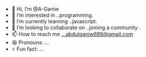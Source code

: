 - 👋 Hi, I’m @A-Ganiw
- 👀 I’m interested in ..programming.
- 🌱 I’m currently learning ..javascript.
- 💞️ I’m looking to collaborate on ..joining a community .
- 📫 How to reach me ...abdulganiw699@gmail.com
- 😄 Pronouns: ...
- ⚡ Fun fact: ...

<!---
A-Ganiw/A-Ganiw is a ✨ special ✨ repository because its `README.md` (this file) appears on your GitHub profile.
You can click the Preview link to take a look at your changes.
--->

